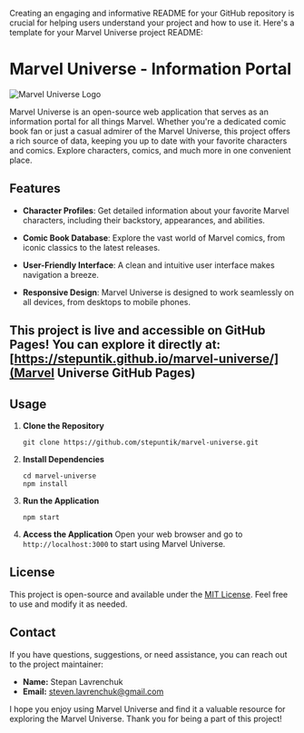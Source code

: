 Creating an engaging and informative README for your GitHub repository is crucial for helping users understand your project and how to use it. Here's a template for your Marvel Universe project README:

# Marvel Universe - Information Portal

![Marvel Universe Logo](https://ibb.co/0mLszkG)

Marvel Universe is an open-source web application that serves as an information portal for all things Marvel. Whether you're a dedicated comic book fan or just a casual admirer of the Marvel Universe, this project offers a rich source of data, keeping you up to date with your favorite characters and comics. Explore characters, comics, and much more in one convenient place.

## Features

- **Character Profiles**: Get detailed information about your favorite Marvel characters, including their backstory, appearances, and abilities.

- **Comic Book Database**: Explore the vast world of Marvel comics, from iconic classics to the latest releases.

- **User-Friendly Interface**: A clean and intuitive user interface makes navigation a breeze.

- **Responsive Design**: Marvel Universe is designed to work seamlessly on all devices, from desktops to mobile phones.

## This project is live and accessible on GitHub Pages! You can explore it directly at: [https://stepuntik.github.io/marvel-universe/](Marvel Universe GitHub Pages)

## Usage

1. **Clone the Repository**
   ```
   git clone https://github.com/stepuntik/marvel-universe.git
   ```

2. **Install Dependencies**
   ```
   cd marvel-universe
   npm install
   ```

3. **Run the Application**
   ```
   npm start
   ```

4. **Access the Application**
   Open your web browser and go to `http://localhost:3000` to start using Marvel Universe.

## License

This project is open-source and available under the [MIT License](LICENSE.md). Feel free to use and modify it as needed.

## Contact

If you have questions, suggestions, or need assistance, you can reach out to the project maintainer:

- **Name:** Stepan Lavrenchuk
- **Email:** steven.lavrenchuk@gmail.com

I hope you enjoy using Marvel Universe and find it a valuable resource for exploring the Marvel Universe. Thank you for being a part of this project!
